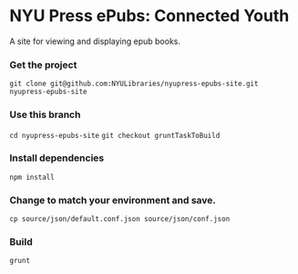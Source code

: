 NYU Press ePubs: Connected Youth
===================

A site for viewing and displaying epub books.

### Get the project
`git clone git@github.com:NYULibraries/nyupress-epubs-site.git nyupress-epubs-site`

### Use this branch
`cd nyupress-epubs-site`
`git checkout gruntTaskToBuild`

### Install dependencies 
`npm install`

### Change to match your environment and save.
`cp source/json/default.conf.json source/json/conf.json`

### Build

`grunt`
